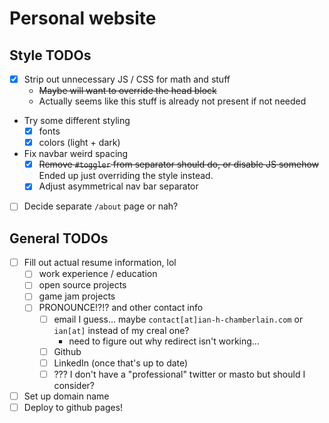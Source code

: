# Personal website

## Style TODOs

- [x] Strip out unnecessary JS / CSS for math and stuff
  - ~~Maybe will want to override the head block~~
  - Actually seems like this stuff is already not present if not needed
- Try some different styling
  - [x] fonts
  - [x] colors (light + dark)
- Fix navbar weird spacing
  - [x] ~~Remove `#toggler` from separator should do, or disable JS somehow~~
    Ended up just overriding the style instead.
  - [x] Adjust asymmetrical nav bar separator
- [ ] Decide separate `/about` page or nah?

## General TODOs

- [ ] Fill out actual resume information, lol
  - [ ] work experience / education
  - [ ] open source projects
  - [ ] game jam projects
  - [ ] PRONOUNCE!?!? and other contact info
    - [ ] email I guess... maybe `contact[at]ian-h-chamberlain.com` or `ian[at]` instead of my creal one?
       - need to figure out why redirect isn't working...
    - [ ] Github
    - [ ] LinkedIn (once that's up to date)
    - [ ] ??? I don't have a "professional" twitter or masto but should I consider?
- [ ] Set up domain name
- [ ] Deploy to github pages!
